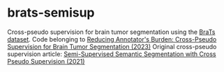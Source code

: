 # brats-semisup

Cross-pseudo supervision for brain tumor segmentation using the [BraTs dataset](http://braintumorsegmentation.org/).
Code belonging to [Reducing Annotator's Burden: Cross-Pseudo Supervision for Brain Tumor Segmentation (2023)](https://doi.org/10.7557/18.6815)
Original cross-pseudo supervision article: [Semi-Supervised Semantic Segmentation with Cross Pseudo Supervision (2021)](https://arxiv.org/abs/2106.01226)
